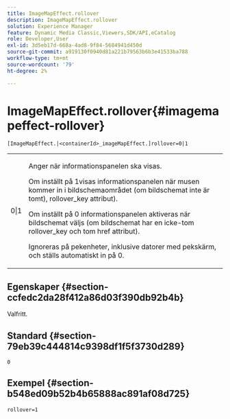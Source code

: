 ```yaml
---
title: ImageMapEffect.rollover
description: ImageMapEffect.rollover
solution: Experience Manager
feature: Dynamic Media Classic,Viewers,SDK/API,eCatalog
role: Developer,User
exl-id: 3d5eb17d-668a-4ad8-9f84-5684941d450d
source-git-commit: a919130f0940d81a221b79563b6b3e41533ba788
workflow-type: tm+mt
source-wordcount: '79'
ht-degree: 2%

---
```


# ImageMapEffect.rollover{#imagemapeffect-rollover}

`[ImageMapEffect.|<containerId>_imageMapEffect.]rollover=0|1`

<table id="table_2671D63442B54F659C32C4A3CC61DD7C"> 
 <tbody> 
  <tr> 
   <td colname="col1"> <p><span class="codeph"> 0|1</span> </p> </td> 
   <td colname="col2"> <p>Anger när informationspanelen ska visas. </p> <p>Om inställt på <span class="codeph"> 1</span>visas informationspanelen när musen kommer in i bildschemaområdet (om bildschemat inte är tomt), <span class="codeph"> rollover_key</span> attribut). </p> <p>Om inställt på <span class="codeph"> 0</span> informationspanelen aktiveras när bildschemat väljs (om bildschemat har en icke-tom <span class="codeph"> rollover_key</span> och tom <span class="codeph"> href</span> attribut). </p> <p> Ignoreras på pekenheter, inklusive datorer med pekskärm, och ställs automatiskt in på <span class="codeph"> 0</span>. </p> </td> 
  </tr> 
 </tbody> 
</table>

## Egenskaper {#section-ccfedc2da28f412a86d03f390db92b4b}

Valfritt.

## Standard {#section-79eb39c444814c9398df1f5f3730d289}

`0`

## Exempel {#section-b548ed09b52b4b65888ac891af08d725}

`rollover=1`
